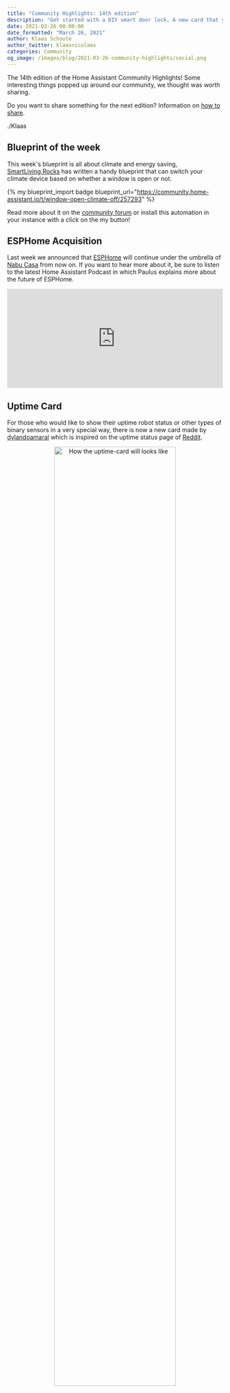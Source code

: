 ```yaml
---
title: "Community Highlights: 14th edition"
description: "Get started with a DIY smart door lock, A new card that you can use in Lovelace and listen to more background information about the future of ESPHome"
date: 2021-03-26 00:00:00
date_formatted: "March 26, 2021"
author: Klaas Schoute
author_twitter: klaasnicolaas
categories: Community
og_image: /images/blog/2021-03-26-community-highlights/social.png
---
```


The 14th edition of the Home Assistant Community Highlights! Some interesting
things popped up around our community, we thought was worth sharing.

Do you want to share something for the next edition?
Information on [how to share](#got-a-tip-for-the-next-edition).

./Klaas

## Blueprint of the week

This week's blueprint is all about climate and energy saving,
[SmartLiving.Rocks](https://community.home-assistant.io/u/smartliving.rocks/) has
written a handy blueprint that can switch your climate device based on whether a
window is open or not.

{% my blueprint_import badge blueprint_url="https://community.home-assistant.io/t/window-open-climate-off/257293" %}

Read more about it on the [community forum][week_blueprint] or install this
automation in your instance with a click on the my button!

## ESPHome Acquisition

Last week we announced that [ESPHome][esphome] will continue under the umbrella
of [Nabu Casa][nabu_casa] from now on. If you want to hear more about it, be sure
to listen to the latest Home Assistant Podcast in which Paulus explains more about
the future of ESPHome.

<iframe src="https://open.spotify.com/embed-podcast/episode/13RTOgD4nUNXdDi2jV046S" width="100%" height="232" frameborder="0" allowtransparency="true" allow="encrypted-media"></iframe>

## Uptime Card

<object type="image/svg+xml" data="https://gh-card.dev/repos/dylandoamaral/uptime-card.svg?link_target=_blank"></object>

For those who would like to show their uptime robot status or other types of
binary sensors in a very special way, there is now a new card made by
[dylandoamaral](https://github.com/dylandoamaral) which is inspired on the
uptime status page of [Reddit](https://www.redditstatus.com).

<div style="margin:0 auto; text-align:center">
    <a href="https://github.com/dylandoamaral/uptime-card" target="_blank">
        <img
            src='/images/blog/2021-03-26-community-highlights/uptime-card.png'
            alt="How the uptime-card will looks like"
            style='border: 0;box-shadow: none;width:75%;'
        />
    </a>
</div><br>

Keep in mind that the card is still at an early stage of development.

## DIY Smart Lock

Always wanted to make your door lock smarter? Then try the DIY solution
from [bkbilly](https://community.home-assistant.io/u/bkbilly), with which
you can make your own smart door lock with a stepper motor, 3D printed gears
and ESP32, which communicates with your Home Assistant instance via [ESPHome][esphome].
<div style="margin:0 auto; text-align:center">
    <iframe width="560" height="315" src="https://www.youtube.com/embed/BVQWa1esOxU" title="YouTube video player" frameborder="0" allow="accelerometer; autoplay; clipboard-write; encrypted-media; gyroscope; picture-in-picture" allowfullscreen></iframe>
</div>

More information about this project can be found on the
[community forum](https://community.home-assistant.io/t/smart-lock-with-gears/278231).

## Got a tip for the next edition?

Have you seen (or made) something awesome, interesting, unique, amazing,
inspirational, unusual or funny, using Home Assistant?

[Click here to send us your Community Highlight suggestion](/suggest-community-highlight).

Also, don't forget to share your creations with us via Social Media:

- Tweet it! Be sure to mention [@home_assistant][twitter]
- Share it on our [Facebook group][facebook-group]
- Post it to our [subreddit][reddit]
- Tag [@homeasssistant][instagram] on Instagram
- Or via chat, drop us a line in the [#lounge at Discord][chat]

See you next edition!

[chat]: https://www.home-assistant.io/join-chat
[facebook-group]: https://www.facebook.com/groups/HomeAssistant
[instagram]: https://www.instagram.com/homeassistant
[reddit]: https://www.reddit.com/r/homeassistant
[twitter]: https://www.twitter.com/home_assistant
[blueprints]: https://community.home-assistant.io/c/blueprints-exchange
[esphome]: https://esphome.io
[nabu_casa]: https://www.nabucasa.com
[week_blueprint]: https://community.home-assistant.io/t/window-open-climate-off/257293